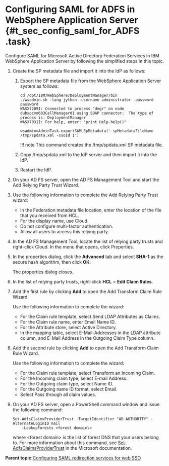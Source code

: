 # Configuring SAML for ADFS in WebSphere Application Server {#t_sec_config_saml_for_ADFS .task}

Configure SAML for Microsoft Active Directory Federation Services in IBM WebSphere Application Server by following the simplified steps in this topic.

1.  Create the SP metadata file and import it into the IdP as follows:

    1.  Export the SP metadata file from the WebSphere Application Server system as follows:

        ```
        cd /opt/IBM/WebSphere/DeploymentManager/bin
        ./wsadmin.sh -lang jython -username administrator -password password
        WASX7209I: Connected to process "dmgr" on node dubxpcvm603CellManager01 using SOAP connector;  The type of process is: DeploymentManager
        WASX7031I: For help, enter: "print Help.help()"
        
        wsadmin>AdminTask.exportSAMLSpMetadata('-spMetadataFileName /tmp/spdata.xml -ssoId 1')
        ```

        !!! note
    This command creates the /tmp/spdata.xml SP metadata file.

    2.  Copy /tmp/spdata.xml to the IdP server and then import it into the IdP.
    3.  Restart the IdP.
2.  On your AD FS server, open the AD FS Management Tool and start the Add Relying Party Trust Wizard.

3.  Use the following information to complete the Add Relying Party Trust wizard:

    -   In the Federation metadata file location, enter the location of the file that you received from HCL.
    -   For the display name, use Cloud.
    -   Do not configure multi-factor authentication.
    -   Allow all users to access this relying party.
4.  In the AD FS Management Tool, locate the list of relying party trusts and right-click Cloud. In the menu that opens, click Properties.

5.  In the properties dialog, click the **Advanced** tab and select **SHA-1** as the secure hash algorithm, then click **OK**.

    The properties dialog closes.

6.  In the list of relying party trusts, right-click **HCL** \> **Edit Claim Rules**.

7.  Add the first rule by clicking **Add** to open the Add Transform Claim Rule Wizard.

    Use the following information to complete the wizard:

    -   For the Claim rule template, select Send LDAP Attributes as Claims.
    -   For the Claim rule name, enter Email Name ID.
    -   For the Attribute store, select Active Directory.
    -   In the mapping table, select E-Mail-Addresses in the LDAP attribute column, and E-Mail Address in the Outgoing Claim Type column.
8.  Add the second rule by clicking **Add** to open the Add Transform Claim Rule Wizard.

    Use the following information to complete the wizard:

    -   For the Claim rule template, select Transform an Incoming Claim.
    -   For the Incoming claim type, select E-mail Address.
    -   For the Outgoing claim type, select Name ID.
    -   For the Outgoing name ID format, select Email.
    -   Select Pass through all claim values.
9.  On your AD FS server, open a PowerShell command window and issue the following command:

    ```
    Set-AdfsClaimsProviderTrust -TargetIdentifier "AD AUTHORITY" -AlternateLoginID mail
        -LookupForests <forest domain\>
    ```

    where <forest domain\> is the list of forest DNS that your users belong to. For more information about this command, see [Set-AdfsClaimsProviderTrust](https://docs.microsoft.com/en-us/powershell/module/adfs/set-adfsclaimsprovidertrust?view=windowsserver2019-ps) in the Microsoft documentation.


**Parent topic:**[Configuring SAML redirection services for web SSO](../secure/t_inst_set_up_saml_2.md)

